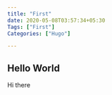 ```yaml
---
title: "First"
date: 2020-05-08T03:57:34+05:30
Tags: ["First"]
Categories: ["Hugo"]

---
```


## Hello World

Hi there
